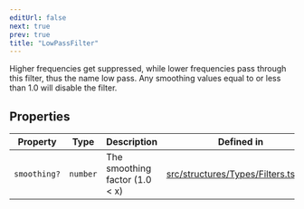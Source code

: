```yaml
---
editUrl: false
next: true
prev: true
title: "LowPassFilter"
---
```


Higher frequencies get suppressed, while lower frequencies pass through this filter, thus the name low pass.
Any smoothing values equal to or less than 1.0 will disable the filter.

## Properties

| Property | Type | Description | Defined in |
| ------ | ------ | ------ | ------ |
| `smoothing?` | `number` | The smoothing factor (1.0 < x) | [src/structures/Types/Filters.ts:151](https://github.com/appujet/lavalink-client/blob/4880e032861893b27e80b7c2d6c36639afbb3479/src/structures/Types/Filters.ts#L151) |
